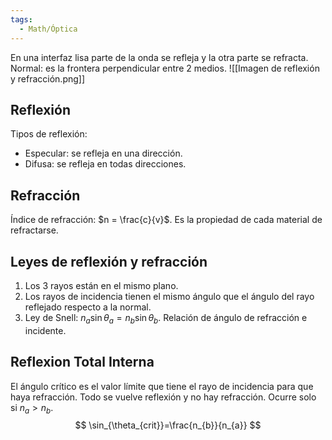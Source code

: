 ```yaml
---
tags:
  - Math/Óptica
---
```

En una interfaz lisa parte de la onda se refleja y la otra parte se refracta. Normal: es la frontera perpendicular entre 2 medios.
![[Imagen de reflexión y refracción.png]]
## Reflexión
Tipos de reflexión:
- Especular: se refleja en una dirección.
- Difusa: se refleja en todas direcciones.
## Refracción
Índice de refracción: $n = \frac{c}{v}$. Es la propiedad de cada material de refractarse.
## Leyes de reflexión y refracción
1. Los 3 rayos están en el mismo plano.
2. Los rayos de incidencia tienen el mismo ángulo que el ángulo del rayo reflejado respecto a la normal.
3. Ley de Snell: $n_{a}\sin \theta_{a}=n_{b}\sin{\theta_{b}}$. Relación de ángulo de refracción e incidente.
## Reflexion Total Interna
El ángulo crítico es el valor límite que tiene el rayo de incidencia para que haya refracción. Todo se vuelve reflexión y no hay refracción. Ocurre solo si $n_{a} > n_{b}$.
$$
\sin_{\theta_{crit}}=\frac{n_{b}}{n_{a}}
$$
